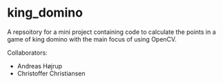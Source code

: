 # king_domino
A repsoitory for a mini project containing code to calculate the points in a game of king domino with the main focus of using OpenCV.

Collaborators:
* Andreas Højrup
* Christoffer Christiansen

